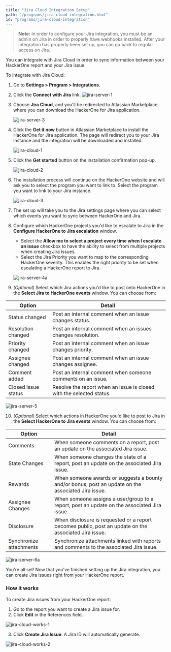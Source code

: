 ```yaml
---
title: "Jira Cloud Integration Setup"
path: "/programs/jira-cloud-integration.html"
id: "programs/jira-cloud-integration"
---
```


> <b>Note:</b> In order to configure your Jira integration, you must be an admin on Jira in order to properly have webhooks installed. After your integration has properly been set up, you can go back to regular access on Jira.  

You can integrate with Jira Cloud in order to sync information between your HackerOne report and your Jira issue. 

To integrate with Jira Cloud:
1. Go to **Settings > Program > Integrations**.
2. Click the **Connect with Jira** link.
   ![jira-server-1](./images/jira-server-1.png)

3. Choose **Jira Cloud**, and you'll be redirected to Atlassian Marketplace where you can download the HackerOne for Jira application.

   ![jira-server-3](./images/jira-server-3.png)

4. Click the **Get it now** button in Atlassian Marketplace to install the HackerOne for Jira application. The page will redirect you to your Jira instance and the integration will be downloaded and installed.

   ![jira-cloud-1](./images/jira-cloud-1.png)

5. Click the **Get started** button on the installation confirmation pop-up.

   ![jira-cloud-2](./images/jira-cloud-2.png)

6. The installation process will continue on the HackerOne website and will ask you to select the program you want to link to. Select the program you want to link to your Jira instance.

   ![jira-cloud-3](./images/jira-cloud-3.png)

7. The set up will take you to the Jira settings page where you can select which events you want to sync between HackerOne and Jira.

8. Configure which HackerOne projects you'd like to escalate to Jira in the **Configure HackerOne to Jira escalation** window.
     * Select the **Allow me to select a project every time when I escalate an issue** checkbox to have the ability to select from multiple projects when creating Jira issues.
     * Select the Jira Priority you want to map to the corresponding HackerOne severity. This enables the right priority to be set when escalating a HackerOne report to Jira.

   ![jira-server-4a](./images/jira-server-hackerone-to-jira.png)

9. *(Optional)* Select which Jira actions you'd like to post onto HackerOne in the **Select Jira to HackerOne events** window. You can choose from:

Option | Detail
------ | -------
Status changed | Post an internal comment when an issue changes status.
Resolution changed | Post an internal comment when an issues changes resolution.
Priority changed | Post an internal comment when an issue changes priority.
Assignee changed | Post an internal comment when an issue changes assignee.
Comment added | Post an internal comment when someone comments on an issue.
Closed issue status | Resolve the report when an issue is closed with the selected status.

   ![jira-server-5](./images/jira-server-jira-to-hackerone.png)

10. *(Optional)* Select which actions in HackerOne you'd like to post to Jira in the **Select HackerOne to Jira events** window. You can choose from:

Option | Detail
------ | -------
Comments | When someone comments on a report, post an update on the associated Jira issue.
State Changes | When someone changes the state of a report, post an update on the associated Jira issue.
Rewards | When someone awards or suggests a bounty and/or bonus, post an update on the associated Jira issue.
Assignee Changes | When someone assigns a user/group to a report, post an update on the associated Jira issue.
Disclosure | When disclosure is requested or a report becomes public, post an update on the associated Jira issue.
Synchronize attachments | Synchronize attachments linked with reports and comments to the associated Jira issue.

   ![jira-server-6a](./images/jira-server-6a.png)

You're all set! Now that you've finished setting up the Jira integration, you can create Jira issues right from your HackerOne report.

### How it works
To create Jira issues from your HackerOne report:
1. Go to the report you want to create a Jira issue for.
2. Click **Edit** in the References field.

  ![jira-cloud-works-1](./images/jira-cloud-works-1.png)

3. Click **Create Jira Issue**. A Jira ID will automatically generate.

  ![jira-cloud-works-2](./images/jira-cloud-works-2.png)

